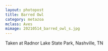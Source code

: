 ```yaml
---
layout: photopost
title: Barred Owl
category: metazoa
mclass: Aves
mimage: 20210514_barred_owl_s.jpg
---
```


Taken at Radnor Lake State Park, Nashville, TN
